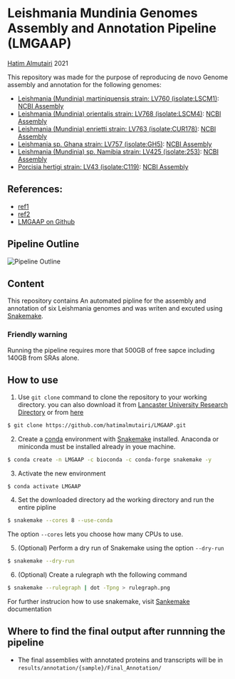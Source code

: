 # Leishmania Mundinia Genomes Assembly and Annotation Pipeline (LMGAAP)

[Hatim Almutairi](mailto:hatim.almutiairi@hotmail.com) 2021

This repository was made for the purpose of reproducing de novo Genome assembly and annotation for the following genomes:
 - [Leishmania (Mundinia) martiniquensis strain: LV760 (isolate:LSCM1)](https://www.ncbi.nlm.nih.gov/bioproject/PRJNA691531): [NCBI Assembly](https://identifiers.org/insdc.gca:)
 - [Leishmania (Mundinia) orientalis strain: LV768 (isolate:LSCM4)](https://www.ncbi.nlm.nih.gov/bioproject/PRJNA691532): [NCBI Assembly](https://identifiers.org/insdc.gca:)
 - [Leishmania (Mundinia) enrietti strain: LV763 (isolate:CUR178)](https://www.ncbi.nlm.nih.gov/bioproject/PRJNA691534): [NCBI Assembly](https://identifiers.org/insdc.gca:)
 - [Leishmania sp. Ghana strain: LV757 (isolate:GH5)](https://www.ncbi.nlm.nih.gov/bioproject/PRJNA691536): [NCBI Assembly](https://identifiers.org/insdc.gca:)
 - [Leishmania (Mundinia) sp. Namibia strain: LV425 (isolate:253)](https://www.ncbi.nlm.nih.gov/bioproject/PRJNA689706): [NCBI Assembly](https://identifiers.org/insdc.gca:)
 - [Porcisia hertigi strain: LV43 (isolate:C119)](https://www.ncbi.nlm.nih.gov/bioproject/PRJNA691541): [NCBI Assembly](https://identifiers.org/insdc.gca:)

## References:
- [ref1](https://www.test.com)
- [ref2](https://www.test.com)
- [LMGAAP on Github](https://github.com/hatimalmutairi/LMGAAP.git)

## Pipeline Outline
![Pipeline Outline](https://github.com/hatimalmutairi/LMGAAP/blob/main/Pipline_Outline.png)

## Content
This repository contains An automated pipline for the assembly and annotation of six Leishmania genomes and was writen and excuted using [Snakemake](https://snakemake.readthedocs.io/en/stable/index.html).

### Friendly warning
Running the pipeline requires more that 500GB of free sapce including 140GB from SRAs alone.

## How to use
 1. Use  ```git clone``` command to clone the repository to your working directory. you can also download it from [Lancaster University Research Directory]() or from [here]()
```sh
$ git clone https://github.com/hatimalmutairi/LMGAAP.git
```
 2. Create a [conda](https://docs.conda.io/en/latest/) environment with [Snakemake](https://snakemake.readthedocs.io/en/stable/getting_started/installation.html) installed.
 Anaconda or miniconda must be installed already in youe machine.
```sh
$ conda create -n LMGAAP -c bioconda -c conda-forge snakemake -y
```
 3. Activate the new environment
```
$ conda activate LMGAAP
```
 4. Set the downloaded directory ad the working directory and  run the entire pipline
```sh
$ snakemake --cores 8 --use-conda
```
The option ```--cores``` lets you choose how many CPUs to use.
 
 5. (Optional) Perform a dry run of Snakemake using the option ```--dry-run```
```sh
$ snakemake --dry-run
```
 6. (Optional) Create a rulegraph wth the following command
```sh
$ snakemake --rulegraph | dot -Tpng > rulegraph.png 
```
For further instrucion how to use snakemake, visit [Sankemake](https://snakemake.readthedocs.io/en/stable/index.html) documentation

## Where to find the final output after runnning the pipeline
 - The final assemblies with annotated proteins and transcripts will be in ```results/annotation/{sample}/Final_Annotation/```
